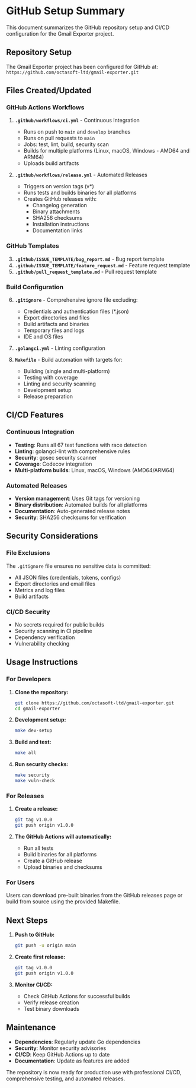 # GitHub Setup Summary

This document summarizes the GitHub repository setup and CI/CD configuration for the Gmail Exporter project.

## Repository Setup

The Gmail Exporter project has been configured for GitHub at: `https://github.com/octasoft-ltd/gmail-exporter.git`

## Files Created/Updated

### GitHub Actions Workflows

1. **`.github/workflows/ci.yml`** - Continuous Integration
   - Runs on push to `main` and `develop` branches
   - Runs on pull requests to `main`
   - Jobs: test, lint, build, security scan
   - Builds for multiple platforms (Linux, macOS, Windows - AMD64 and ARM64)
   - Uploads build artifacts

2. **`.github/workflows/release.yml`** - Automated Releases
   - Triggers on version tags (v*)
   - Runs tests and builds binaries for all platforms
   - Creates GitHub releases with:
     - Changelog generation
     - Binary attachments
     - SHA256 checksums
     - Installation instructions
     - Documentation links

### GitHub Templates

3. **`.github/ISSUE_TEMPLATE/bug_report.md`** - Bug report template
4. **`.github/ISSUE_TEMPLATE/feature_request.md`** - Feature request template
5. **`.github/pull_request_template.md`** - Pull request template

### Build Configuration

6. **`.gitignore`** - Comprehensive ignore file excluding:
   - Credentials and authentication files (*.json)
   - Export directories and files
   - Build artifacts and binaries
   - Temporary files and logs
   - IDE and OS files

7. **`.golangci.yml`** - Linting configuration
8. **`Makefile`** - Build automation with targets for:
   - Building (single and multi-platform)
   - Testing with coverage
   - Linting and security scanning
   - Development setup
   - Release preparation

## CI/CD Features

### Continuous Integration
- **Testing**: Runs all 67 test functions with race detection
- **Linting**: golangci-lint with comprehensive rules
- **Security**: gosec security scanner
- **Coverage**: Codecov integration
- **Multi-platform builds**: Linux, macOS, Windows (AMD64/ARM64)

### Automated Releases
- **Version management**: Uses Git tags for versioning
- **Binary distribution**: Automated builds for all platforms
- **Documentation**: Auto-generated release notes
- **Security**: SHA256 checksums for verification

## Security Considerations

### File Exclusions
The `.gitignore` file ensures no sensitive data is committed:
- All JSON files (credentials, tokens, configs)
- Export directories and email files
- Metrics and log files
- Build artifacts

### CI/CD Security
- No secrets required for public builds
- Security scanning in CI pipeline
- Dependency verification
- Vulnerability checking

## Usage Instructions

### For Developers

1. **Clone the repository:**
   ```bash
   git clone https://github.com/octasoft-ltd/gmail-exporter.git
   cd gmail-exporter
   ```

2. **Development setup:**
   ```bash
   make dev-setup
   ```

3. **Build and test:**
   ```bash
   make all
   ```

4. **Run security checks:**
   ```bash
   make security
   make vuln-check
   ```

### For Releases

1. **Create a release:**
   ```bash
   git tag v1.0.0
   git push origin v1.0.0
   ```

2. **The GitHub Actions will automatically:**
   - Run all tests
   - Build binaries for all platforms
   - Create a GitHub release
   - Upload binaries and checksums

### For Users

Users can download pre-built binaries from the GitHub releases page or build from source using the provided Makefile.

## Next Steps

1. **Push to GitHub:**
   ```bash
   git push -u origin main
   ```

2. **Create first release:**
   ```bash
   git tag v1.0.0
   git push origin v1.0.0
   ```

3. **Monitor CI/CD:**
   - Check GitHub Actions for successful builds
   - Verify release creation
   - Test binary downloads

## Maintenance

- **Dependencies**: Regularly update Go dependencies
- **Security**: Monitor security advisories
- **CI/CD**: Keep GitHub Actions up to date
- **Documentation**: Update as features are added

The repository is now ready for production use with professional CI/CD, comprehensive testing, and automated releases. 